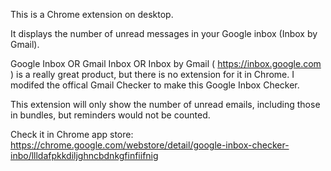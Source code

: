 This is a Chrome extension on desktop.

It displays the number of unread messages in your Google inbox (Inbox by Gmail).

Google Inbox OR Gmail Inbox OR Inbox by Gmail ( https://inbox.google.com ) is a really great product, but there is no extension for it in Chrome. I modifed the offical Gmail Checker to make this Google Inbox Checker. 

This extension will only show the number of unread emails, including those in bundles, but reminders would not be counted.

Check it in Chrome app store: https://chrome.google.com/webstore/detail/google-inbox-checker-inbo/llldafpkkdiljghncbdnkgfinfiifnig